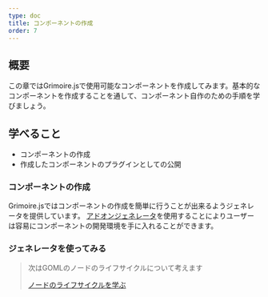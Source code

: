 ```yaml
---
type: doc
title: コンポーネントの作成
order: 7
---
```


## 概要

この章ではGrimoire.jsで使用可能なコンポーネントを作成してみます。基本的なコンポーネントを作成することを通して、コンポーネント自作のための手順を学びましょう。

## 学べること

* コンポーネントの作成
* 作成したコンポーネントのプラグインとしての公開

### コンポーネントの作成

Grimoire.jsではコンポーネントの作成を簡単に行うことが出来るようジェネレータを提供しています。
[アドオンジェネレータ](../guide/addons-generator.html)を使用することによりユーザーは容易にコンポーネントの開発環境を手に入れることができます。

### ジェネレータを使ってみる




> 次はGOMLのノードのライフサイクルについて考えます
>
> [ノードのライフサイクルを学ぶ](/tutorial/08-node-lifecycle.html)